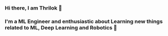 ### Hi there, I am Thrilok 👋

### I'm a ML Engineer and enthusiastic about Learning new things related to ML, Deep Learning and Robotics 🤖

<!--
**Thrilok28021996/Thrilok28021996** is a ✨ _special_ ✨ repository because its `README.md` (this file) appears on your GitHub profile.

Here are some ideas to get you started:

- 🔭 I’m currently working on yolov8
- 🌱 I’m currently learning Deep Learning, Aritifical Neural Networks, Machine Learning
- 👯 I’m looking to collaborate with others
- 📫 How to reach me: By email thrilokemmadisetty@protonmail.com
- 🥅 2023 Goals: Contribute to open source projects
- ⚡ Fun fact: I love to watch anime, listen to music, reading books




---
 <img align="left" alt="Thrilok emmadisetty's GitHub Stats" src="github-readme-stats-iota-rosy.vercel.app/api?username=Thrilok28021996&show_icons=true&hide_border=false" />


